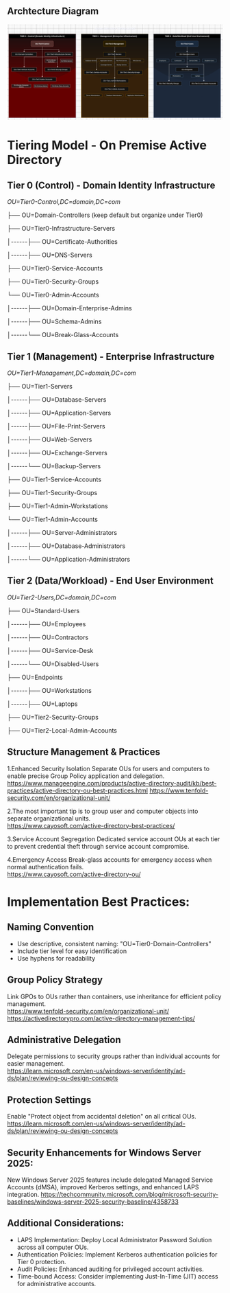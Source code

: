 ## Archtecture Diagram
![AD Tiering Model](./images/AD-Tiering-Structure.png)


# Tiering Model - On Premise Active Directory

## Tier 0 (Control) - Domain Identity Infrastructure

*OU=Tier0-Control,DC=domain,DC=com*

├── OU=Domain-Controllers (keep default but organize under Tier0)

├── OU=Tier0-Infrastructure-Servers

│------├── OU=Certificate-Authorities

│------├── OU=DNS-Servers

├── OU=Tier0-Service-Accounts

├── OU=Tier0-Security-Groups

└── OU=Tier0-Admin-Accounts

│------├── OU=Domain-Enterprise-Admins                              
   
│------├── OU=Schema-Admins
    
│------└── OU=Break-Glass-Accounts

## Tier 1 (Management) - Enterprise Infrastructure

*OU=Tier1-Management,DC=domain,DC=com*

├── OU=Tier1-Servers

│------├── OU=Database-Servers

│------├── OU=Application-Servers

│------├── OU=File-Print-Servers

│------├── OU=Web-Servers

│------├── OU=Exchange-Servers

│------└── OU=Backup-Servers

├── OU=Tier1-Service-Accounts

├── OU=Tier1-Security-Groups

├── OU=Tier1-Admin-Workstations

└── OU=Tier1-Admin-Accounts

│------├── OU=Server-Administrators
    
│------├── OU=Database-Administrators
    
│------└── OU=Application-Administrators


## Tier 2 (Data/Workload) - End User Environment

*OU=Tier2-Users,DC=domain,DC=com*

├── OU=Standard-Users

│------├── OU=Employees

│------├── OU=Contractors

│------├── OU=Service-Desk

│------└── OU=Disabled-Users

├── OU=Endpoints

│------├── OU=Workstations

│------├── OU=Laptops

├── OU=Tier2-Security-Groups

├── OU=Tier2-Local-Admin-Accounts


## Structure Management & Practices

1.Enhanced Security Isolation
Separate OUs for users and computers to enable precise Group Policy application and delegation.
https://www.manageengine.com/products/active-directory-audit/kb/best-practices/active-directory-ou-best-practices.html
https://www.tenfold-security.com/en/organizational-unit/

2.The most important tip is to group user and computer objects into separate organizational units.         
https://www.cayosoft.com/active-directory-best-practices/

3.Service Account Segregation
Dedicated service account OUs at each tier to prevent credential theft through service account compromise.

4.Emergency Access
Break-glass accounts for emergency access when normal authentication fails.         
https://www.cayosoft.com/active-directory-ou/

# Implementation Best Practices:

## Naming Convention
- Use descriptive, consistent naming: "OU=Tier0-Domain-Controllers"
- Include tier level for easy identification
- Use hyphens for readability

## Group Policy Strategy
Link GPOs to OUs rather than containers, use inheritance for efficient policy management.         
https://www.tenfold-security.com/en/organizational-unit/
https://activedirectorypro.com/active-directory-management-tips/

## Administrative Delegation
Delegate permissions to security groups rather than individual accounts for easier management.         
https://learn.microsoft.com/en-us/windows-server/identity/ad-ds/plan/reviewing-ou-design-concepts

## Protection Settings
Enable "Protect object from accidental deletion" on all critical OUs.                           
https://learn.microsoft.com/en-us/windows-server/identity/ad-ds/plan/reviewing-ou-design-concepts

## Security Enhancements for Windows Server 2025:
New Windows Server 2025 features include delegated Managed Service Accounts (dMSA), improved Kerberos settings, and enhanced LAPS integration.
https://techcommunity.microsoft.com/blog/microsoft-security-baselines/windows-server-2025-security-baseline/4358733

## Additional Considerations:

- LAPS Implementation: Deploy Local Administrator Password Solution across all computer OUs.
- Authentication Policies: Implement Kerberos authentication policies for Tier 0 protection.
- Audit Policies: Enhanced auditing for privileged account activities.
- Time-bound Access: Consider implementing Just-In-Time (JIT) access for administrative accounts.
